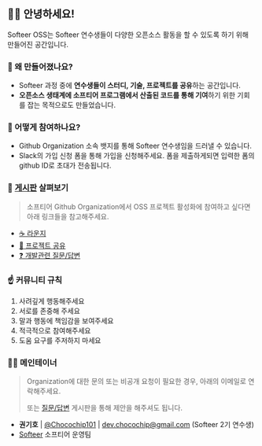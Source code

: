 ## 👋🏻 안녕하세요!

Softeer OSS는 Softeer 연수생들이 다양한 오픈소스 활동을 할 수 있도록 하기 위해 만들어진 공간입니다.


### 🔔 왜 만들어졌나요?

- Softeer 과정 중에 **연수생들이 스터디, 기술, 프로젝트를 공유**하는 공간입니다.
- **오픈소스 생태계에 소프티어 프로그램에서 산출된 코드를 통해 기여**하기 위한 기회를 잡는 목적으로도 만들었습니다.


### 🎉 어떻게 참여하나요?

- Github Organization 소속 뱃지를 통해 Softeer 연수생임을 드러낼 수 있습니다. 
- Slack의 가입 신청 폼을 통해 가입을 신청해주세요. 폼을 제출하게되면 입력한 폼의 github ID로 초대가 전송됩니다.  


### 👀 [게시판](https://github.com/Softeer-OSS/discussions/discussions) 살펴보기

> 소프티어 Github Organization에서 OSS 프로젝트 활성화에 참여하고 싶다면 아래 링크들을 참고해주세요.

- [☕️ 라운지](https://github.com/Softeer-OSS/discussions/discussions/categories/%EB%9D%BC%EC%9A%B4%EC%A7%80)
- [💬 프로젝트 공유](https://github.com/Softeer-OSS/discussions/discussions/categories/%ED%94%84%EB%A1%9C%EC%A0%9D%ED%8A%B8-%EA%B3%B5%EC%9C%A0)
- [❓ 개발관련 질문/답변](https://github.com/Softeer-OSS/discussions/discussions/categories/%EC%A7%88%EB%AC%B8-%EB%8B%B5%EB%B3%80)


### ☝️ 커뮤니티 규칙 

 1. 사려깊게 행동해주세요
 2. 서로를 존중해 주세요
 3. 말과 행동에 책임감을 보여주세요
 4. 적극적으로 참여해주세요
 5. 도움 요구를 주저하지 마세요


### 🏄‍♂️ 메인테이너

> Organization에 대한 문의 또는 비공개 요청이 필요한 경우, 아래의 이메일로 연락해주세요.
> 
> 또는 [질문/답변](https://github.com/Softeer-OSS/discussions/discussions/categories/%EC%A7%88%EB%AC%B8-%EB%8B%B5%EB%B3%80) 게시판을 통해 제안을 해주셔도 됩니다.

- **권기호** | [@Chocochip101](https://github.com/Chocochip101) | dev.chocochip@gmail.com (Softeer 2기 연수생)
- [Softeer](https://www.softeerbootcamp.com/) 소프티어 운영팀
